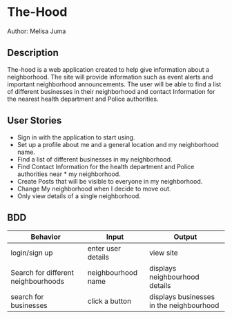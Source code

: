 # The-Hood

Author: Melisa Juma

## Description

The-hood is a web application created to help give information about a neighborhood. The site will provide information such as event alerts and important neighborhood announcements. The user will be able to find a list of different businesses in their neighborhood and contact Information for the nearest health department and Police authorities.

## User Stories

* Sign in with the application to start using.
* Set up a profile about me and a general location and my neighborhood name.
* Find a list of different businesses in my neighborhood.
* Find Contact Information for the health department and Police authorities near * my neighborhood.
* Create Posts that will be visible to everyone in my neighborhood.
* Change My neighborhood when I decide to move out.
* Only view details of a single neighborhood.


## BDD

| Behavior                          | Input                                   | Output                             |
| --------------------------------- | --------------------------------------- | ---------------------------------- |
| login/sign up                | enter user details                                    | view site             |
| Search for different neighbourhoods  | neighbourhood name                       | displays  neighbourhood details   |
| search for businesses  | click a button                          | displays businesses in the neighbourhood |


